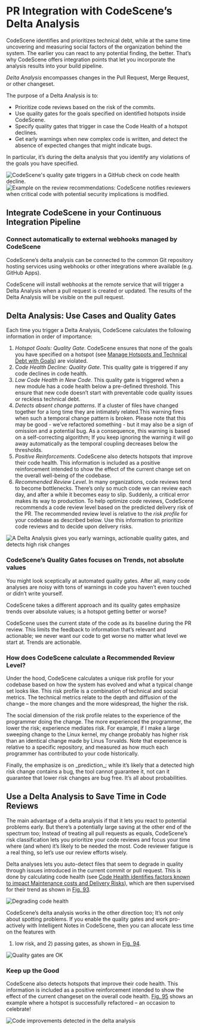 # PR Integration with CodeScene’s Delta Analysis

<a id="azure-presentation"></a>

CodeScene identifies and prioritizes technical debt, while at the same time uncovering and measuring social factors of the organization behind the system. The earlier you can react to any potential finding, the better. That’s why CodeScene offers integration points that let you incorporate the analysis results into your build pipeline.

*Delta Analysis* encompasses changes in the Pull Request, Merge Request, or other changeset.

The purpose of a Delta Analysis is to:

* Prioritize code reviews based on the risk of the commits.
* Use quality gates for the goals specified on identified hotspots inside CodeScene.
* Specify quality gates that trigger in case the Code Health of a hotspot declines.
* Get early warnings when new complex code is written, and detect the absence of expected changes that might indicate bugs.

In particular, it’s during the delta analysis that you identify any violations of the goals you have specified.

![CodeScene's quality gate triggers in a GitHub check on code health decline.](../shared/integrations/pr-integration/codescene-quality-gates.png)![Example on the review recommendations: CodeScene notifies reviewers when critical code with potential security implications is modified.](../shared/integrations/pr-integration/code-review-critical-code-warning.png)
<!-- [comment] Intentionally empty, only onprem has this section -->

## Integrate CodeScene in your Continuous Integration Pipeline

### Connect automatically to external webhooks managed by CodeScene

CodeScene’s delta analysis can be connected to the common Git repository hosting services using webhooks or other integrations where available (e.g. GitHub Apps).

CodeScene will install webhooks at the remote service that will trigger a Delta Analysis when a pull request is created or updated.
The results of the Delta Analysis will be visible on the pull request.

## Delta Analysis: Use Cases and Quality Gates

Each time you trigger a Delta Analysis, CodeScene calculates the following information in order of importance:

1. *Hotspot Goals: Quality Gate*. CodeScene ensures that none of the goals you have specified on a hotspot (see [Manage Hotspots and Technical Debt with Goals](../technical/augmented-analysis.md)) are violated.
2. *Code Health Decline: Quality Gate*. This quality gate is triggered if any code declines in code health.
3. *Low Code Health in New Code*. This quality gate is triggered when a new module has a code health below a pre-defined threshold. This ensure that new code doesn’t start with preventable code quality issues or reckless technical debt.
4. *Detects absent change patterns*. If a cluster of files have changed together for a long time they are intimately related.This warning fires when such a temporal change pattern is broken. Please note that this may be good - we’ve refactored something - but it may also be a sign of omission and a potential bug. As a consequence, this warning is based on a self-correcting algorithm; If you keep ignoring the warning it will go away automatically as the temporal coupling decreases below the thresholds.
5. *Positive Reinforcements*. CodeScene also detects hotspots that improve their code health. This information is included as a positive reinforcement intended to show the effect of the current change set on the overall well-being of the codebase.
6. *Recommended Review Level*. In many organizations, code reviews tend to become bottlenecks. There’s only so much code we can review each day, and after a while it becomes easy to slip. Suddenly, a critical error makes its way to production. To help optimize code reviews, CodeScene recommends a code review level based on the predicted delivery risk of the PR. The recommended review level is relative to the *risk profile* for your codebase as described below. Use this information to prioritize code reviews and to decide upon delivery risks.

![A Delta Analysis gives you early warnings, actionable quality gates, and detects high risk changes](../shared/integrations/pr-integration/codescene-quality-gates.png)

### CodeScene’s Quality Gates focuses on Trends, not absolute values

You might look sceptically at automated quality gates. After all, many code analyses are noisy with tons of warnings in code
you haven’t even touched or didn’t write yourself.

CodeScene takes a different approach and its quality gates emphasize trends over absolute values; is a hotspot getting better or worse?

CodeScene uses the current state of the code as its baseline during the PR review. This limits the feedback to information
that’s relevant and actionable; we never want our code to get worse no matter what level we start at. Trends are actionable.

### How does CodeScene calculate a Recommended Review Level?

Under the hood, CodeScene calculates a unique risk profile for your codebase based on how the system has evolved and
what a typical change set looks like.
This risk profile is a combination of technical and social metrics. The technical metrics relate to the depth and diffusion of
the change – the more changes and the more widespread, the higher the risk.

The social dimension of the risk profile relates to the experience of the programmer doing the change. The more experienced
the programmer, the lower the risk; experience mediates risk. For example, if I make a large sweeping change to the Linux
kernel, my change probably has higher risk than an identical change made by Linus Torvalds. Note that experience
is relative to a specific repository, and measured as how much each programmer has contributed to your code historically.

Finally, the emphasize is on \_prediction_; while it’s likely that a detected high risk change contains a bug, the tool cannot
guarantee it, not can it guarantee that lower risk changes are bug free. It’s all about probabilities.

<a id="delta-analysis-code-review-details"></a>

## Use a Delta Analysis to Save Time in Code Reviews

The main advantage of a delta analysis if that it lets you react to potential problems early. But there’s a potentially
large saving at the other end of the spectrum too; Instead of treating all pull requests as equals, CodeScene’s risk
classification lets you prioritize your code reviews and focus your time where (and when) it’s likely to be needed the most.
Code reviewer fatigue is a real thing, so let’s use our review efforts wisely.

<!-- [comment] Intentionally empty, only onprem has this section -->

Delta analyses lets you auto-detect files that seem to degrade in quality through issues introduced in
the current commit or pull request. This is done by calculating code health (see [Code Health identifies factors known to impact Maintenance costs and Delivery Risks](../technical/code-health.md#code-biomarkers-details)), which are then supervised for their trend
as shown in [Fig. 93](#delta-biomarker).

![Degrading code health](../shared/integrations/pr-integration/delta-biomarker.png)

CodeScene’s delta analysis works in the other direction too; It’s not only about spotting problems. If you enable the quality
gates and work pro-actively with Intelligent Notes in CodeScene, then you can allocate less time on the features with
1) low risk, and 2) passing gates, as shown in [Fig. 94](#quality-gates-ok).

![Quality gates are OK](../shared/integrations/pr-integration/quality-gates-ok.png)

### Keep up the Good

CodeScene also detects hotspots that improve their code health. This information is included as a positive reinforcement
intended to show the effect of the current changeset on the overall code health. [Fig. 95](#id1) shows an example
where a hotspot is successfully refactored – an occasion to celebrate!

![Code improvements detected in the delta analysis](../shared/integrations/pr-integration/keep-up-the-good.png)
